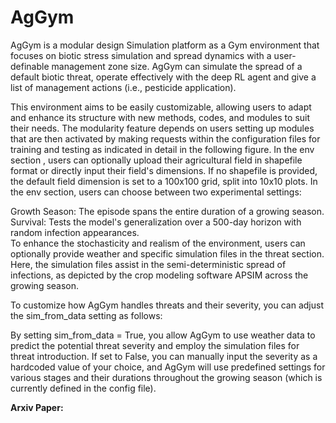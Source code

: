 # AgGym
AgGym is a modular design Simulation platform as a Gym environment that focuses on biotic stress simulation and spread dynamics with a user-definable management zone size. AgGym can simulate the spread of a default biotic threat, operate effectively with the deep RL agent and give a list of management actions (i.e., pesticide application).  

This environment aims to be easily customizable, allowing users to adapt and enhance its structure with new methods, codes, and modules to suit their needs. The modularity feature depends on users setting up modules that are then activated by making requests within the configuration files for training and testing as indicated in detail in the following figure. In the env section , users can optionally upload their agricultural field in shapefile format or directly input their field's dimensions. If no shapefile is provided, the default field dimension is set to a 100x100 grid, split into 10x10 plots. In the env section, users can choose between two experimental settings:

Growth Season: The episode spans the entire duration of a growing season.
Survival: Tests the model's generalization over a 500-day horizon with random infection appearances.  
To enhance the stochasticity and realism of the environment, users can optionally provide weather and specific simulation files in the threat section. Here, the simulation files assist in the semi-deterministic spread of infections, as depicted by the crop modeling software APSIM across the growing season.  

To customize how AgGym handles threats and their severity, you can adjust the sim_from_data setting as follows:  

By setting sim_from_data = True, you allow AgGym to use weather data to predict the potential threat severity and employ the simulation files for threat introduction.
If set to False, you can manually input the severity as a hardcoded value of your choice, and AgGym will use predefined settings for various stages and their durations throughout the growing season (which is currently defined in the config file).

__Arxiv Paper:__
